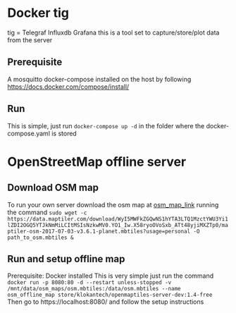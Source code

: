 # Docker tig
tig = Telegraf Influxdb Grafana
this is a tool set to capture/store/plot data from the server

## Prerequisite
A mosquitto 
docker-compose installed on the host by following https://docs.docker.com/compose/install/

## Run
This is simple, just run 
`docker-compose up -d`
in the folder where the docker-compose.yaml is stored

# OpenStreetMap offline server
## Download OSM map
To run your own server download the osm map at [osm_map_link](https://data.maptiler.com/download/WyI5MWFkZGQwNS1hYTA3LTQ1MzctYWU3Yi1lZDI2OGQ5YTJkNmMiLCItMSIsNzkwMV0.YO1_Iw.X58ryoOVoSxb_ATt48yjiMXZTp0/maptiler-osm-2017-07-03-v3.6.1-planet.mbtiles?usage=personal) running the command `sudo wget -c https://data.maptiler.com/download/WyI5MWFkZGQwNS1hYTA3LTQ1MzctYWU3Yi1lZDI2OGQ5YTJkNmMiLCItMSIsNzkwMV0.YO1_Iw.X58ryoOVoSxb_ATt48yjiMXZTp0/maptiler-osm-2017-07-03-v3.6.1-planet.mbtiles?usage=personal -O path_to_osm.mbtiles &`

## Run and setup offline map
Prerequisite: Docker installed
This is very simple just run the command `docker run -p 8080:80 -d --restart unless-stopped -v /mnt/data/osm_maps/osm.mbtiles:/data/osm.mbtiles --name osm_offline_map store/klokantech/openmaptiles-server-dev:1.4-free`\
Then go to https://localhost:8080/ and follow the setup instructions
